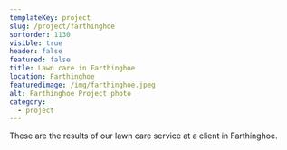 ```yaml
---
templateKey: project
slug: /project/farthinghoe
sortorder: 1130
visible: true
header: false
featured: false
title: Lawn care in Farthinghoe 
location: Farthinghoe 
featuredimage: /img/farthinghoe.jpeg
alt: Farthinghoe Project photo
category:
  - project
---
```

These are the results of our lawn care service at a client in Farthinghoe.
